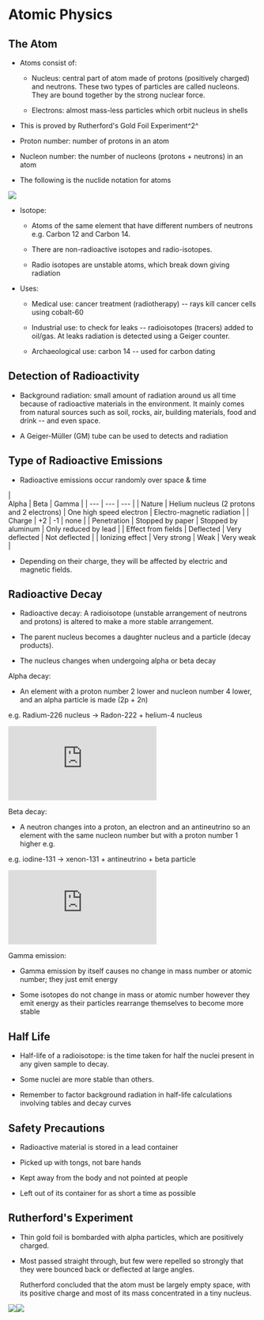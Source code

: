 # Atomic Physics

The Atom
--------

-   Atoms consist of:

    -   Nucleus: central part of atom made of protons (positively charged) and neutrons. These two types of particles are called nucleons. They are bound together by the strong nuclear force.

    -   Electrons: almost mass-less particles which orbit nucleus in shells

-   This is proved by Rutherford's Gold Foil Experiment^2^

-   Proton number: number of protons in an atom

-   Nucleon number: the number of nucleons (protons + neutrons) in an atom

-   The following is the nuclide notation for atoms

![](https://images.znotes.org/cie/igcse/physics-0625/image062.png)

-   Isotope:

    -   Atoms of the same element that have different numbers of neutrons e.g. Carbon 12 and Carbon 14.

    -   There are non-radioactive isotopes and radio-isotopes.

    -   Radio isotopes are unstable atoms, which break down giving radiation

-   Uses:

    -   Medical use: cancer treatment (radiotherapy) -- rays kill cancer cells using cobalt-60

    -   Industrial use: to check for leaks -- radioisotopes (tracers) added to oil/gas. At leaks radiation is detected using a Geiger counter.

    -   Archaeological use: carbon 14 -- used for carbon dating

Detection of Radioactivity
--------------------------

-   Background radiation: small amount of radiation around us all time because of radioactive materials in the environment. It mainly comes from natural sources such as soil, rocks, air, building materials, food and drink -- and even space.

-   A Geiger-Müller (GM) tube can be used to detects and radiation

Type of Radioactive Emissions
-----------------------------

-   Radioactive emissions occur randomly over space & time

|\
Alpha | Beta | Gamma |
| --- | --- | --- |
| Nature | Helium nucleus (2 protons and 2 electrons) | One high speed electron | Electro-magnetic radiation |
| Charge | +2 | -1 | none |
| Penetration | Stopped by paper | Stopped by aluminum | Only reduced by lead |
| Effect from fields | Deflected | Very deflected | Not deflected |
| Ionizing effect | Very strong | Weak | Very weak |

-   Depending on their charge, they will be affected by electric and magnetic fields.

Radioactive Decay
-----------------

-   Radioactive decay: A radioisotope (unstable arrangement of neutrons and protons) is altered to make a more stable arrangement.

-   The parent nucleus becomes a daughter nucleus and a particle (decay products).

-   The nucleus changes when undergoing alpha or beta decay

Alpha decay:

-   An element with a proton number 2 lower and nucleon number 4 lower, and an alpha particle is made (2p + 2n)

e.g. Radium-226 nucleus → Radon-222 + helium-4 nucleus

![](https://latex.codecogs.com/gif.latex?_%7B88%7D%5E%7B226%7D%5Ctext%7BRa%7D%5C%20%5Crightarrow%20%5C%20_%7B86%7D%5E%7B222%7D%5Ctext%7BRn%7D%20+%20%5C%20_%7B2%7D%5E%7B4%7D%5Ctext%7BHe%7D)

Beta decay:

-   A neutron changes into a proton, an electron and an antineutrino so an element with the same nucleon number but with a proton number 1 higher e.g.

e.g. iodine-131 → xenon-131 + antineutrino + beta particle

![](https://latex.codecogs.com/gif.latex?_%7B53%7D%5E%7B131%7DI%20%5Crightarrow%20%5C%20_%7B54%7D%5E%7B131%7D%5Ctext%7BXe%7D%20+%20%5C%20_%7B-%201%7D%5E%7B0%7D%5Cbeta%20+%20%5C%20_%7B0%7D%5E%7B0%7Dv)

Gamma emission:

-   Gamma emission by itself causes no change in mass number or atomic number; they just emit energy

-   Some isotopes do not change in mass or atomic number however they emit energy as their particles rearrange themselves to become more stable

Half Life
---------

-   Half-life of a radioisotope: is the time taken for half the nuclei present in any given sample to decay.

-   Some nuclei are more stable than others.

-   Remember to factor background radiation in half-life calculations involving tables and decay curves

Safety Precautions
------------------

-   Radioactive material is stored in a lead container

-   Picked up with tongs, not bare hands

-   Kept away from the body and not pointed at people

-   Left out of its container for as short a time as possible

Rutherford's Experiment
-----------------------

-   Thin gold foil is bombarded with alpha particles, which are positively charged.

-   Most passed straight through, but few were repelled so strongly that they were bounced back or deflected at large angles.

    Rutherford concluded that the atom must be largely empty space, with its positive charge and most of its mass concentrated in a tiny nucleus.

![](https://images.znotes.org/cie/igcse/physics-0625/image063.png)![](https://images.znotes.org/cie/igcse/physics-0625/image064.png)

